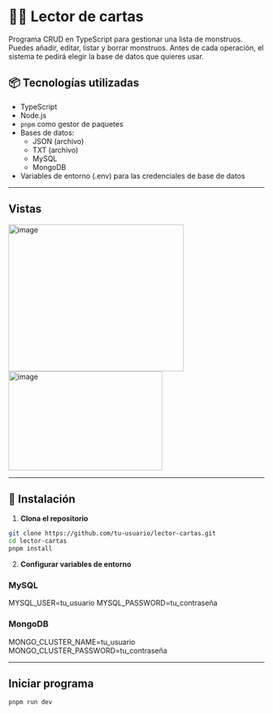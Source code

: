 # 🧟‍♂️ Lector de cartas

Programa CRUD en TypeScript para gestionar una lista de monstruos. Puedes añadir, editar, listar y borrar monstruos. Antes de cada operación, el sistema te pedirá elegir la base de datos que quieres usar.

## 📦 Tecnologías utilizadas

- TypeScript
- Node.js
- `pnpm` como gestor de paquetes
- Bases de datos:
  - JSON (archivo)
  - TXT (archivo)
  - MySQL
  - MongoDB
- Variables de entorno (.env) para las credenciales de base de datos

---

## Vistas

<img width="345" height="289" alt="image" src="https://github.com/user-attachments/assets/ab65586f-e6c3-45a4-ba7d-5e5a510d0d0f" />
<img width="303" height="195" alt="image" src="https://github.com/user-attachments/assets/34c11e9e-def4-445e-afd6-31f400a6efeb" />

---

## 🚀 Instalación

1. **Clona el repositorio**

```bash
git clone https://github.com/tu-usuario/lector-cartas.git
cd lector-cartas
pnpm install
```

2. **Configurar variables de entorno**

### MySQL
MYSQL_USER=tu_usuario
MYSQL_PASSWORD=tu_contraseña

### MongoDB
MONGO_CLUSTER_NAME=tu_usuario
MONGO_CLUSTER_PASSWORD=tu_contraseña

---

## Iniciar programa

```bash
pnpm run dev
```


